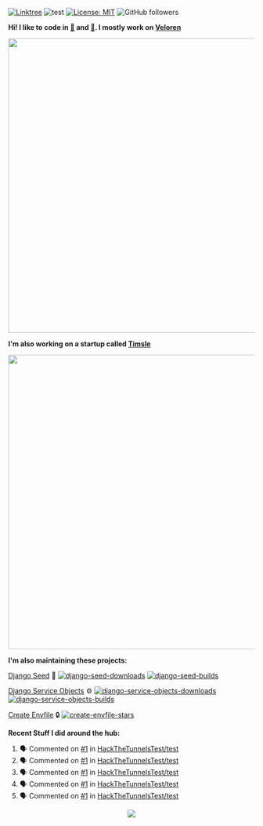 [![Linktree](https://img.shields.io/badge/linktree-1de9b6?style=for-the-badge&logo=linktree&logoColor=white)](https://linktr.ee/angelonfira)
![test](https://hits.seeyoufarm.com/api/count/incr/badge.svg?url=https://github.com/AngelOnFira)
[![License: MIT](https://img.shields.io/badge/License-MIT-yellow.svg)](https://opensource.org/licenses/MIT)
![GitHub followers](https://img.shields.io/github/followers/angelonfira?style=social)

**Hi! I like to code in [:crab:](https://www.rust-lang.org/) and [:snake:](https://www.python.org/). I mostly work on [Veloren](https://veloren.net)**

<p align="center">
  <img width="600" src="https://media.discordapp.net/attachments/444005079410802699/730566298073038949/rsz_5f0656b6aa176.png">
</p>

**I'm also working on a startup called [Timsle](https://timsle.com)**

<p align="center">
  <img width="600" src="https://media.discordapp.net/attachments/444005079410802699/730566842674053130/rsz_5f0657242abb4.png">
</p>

**I'm also maintaining these projects:**

[Django Seed](https://github.com/Brobin/django-seed)
:seedling:
[![django-seed-downloads](https://pepy.tech/badge/django-seed)](https://pepy.tech/project/django-seed)
[![django-seed-builds](https://github.com/Brobin/django-seed/workflows/Test/badge.svg)](https://github.com/Brobin/django-seed)

[Django Service Objects](https://github.com/mixxorz/django-service-objects)
:gear:
[![django-service-objects-downloads](https://pepy.tech/badge/django-service-objects)](https://pepy.tech/project/django-service-objects)
[![django-service-objects-builds](https://github.com/mixxorz/django-service-objects/actions/workflows/test.yml/badge.svg)](https://github.com/mixxorz/django-service-objects/actions/workflows/test.yml)

[Create Envfile](https://github.com/SpicyPizza/create-envfile)
:lock:
[![create-envfile-stars](https://img.shields.io/github/stars/SpicyPizza/create-envfile?style=social)](https://github.com/SpicyPizza/create-envfile)

**Recent Stuff I did around the hub:**

<!--START_SECTION:activity-->
1. 🗣 Commented on [#1](https://github.com/HackTheTunnelsTest/test/issues/1#issuecomment-1739999051) in [HackTheTunnelsTest/test](https://github.com/HackTheTunnelsTest/test)
2. 🗣 Commented on [#1](https://github.com/HackTheTunnelsTest/test/issues/1#issuecomment-1739995929) in [HackTheTunnelsTest/test](https://github.com/HackTheTunnelsTest/test)
3. 🗣 Commented on [#1](https://github.com/HackTheTunnelsTest/test/issues/1#issuecomment-1739983668) in [HackTheTunnelsTest/test](https://github.com/HackTheTunnelsTest/test)
4. 🗣 Commented on [#1](https://github.com/HackTheTunnelsTest/test/issues/1#issuecomment-1739944092) in [HackTheTunnelsTest/test](https://github.com/HackTheTunnelsTest/test)
5. 🗣 Commented on [#1](https://github.com/HackTheTunnelsTest/test/issues/1#issuecomment-1739943560) in [HackTheTunnelsTest/test](https://github.com/HackTheTunnelsTest/test)
<!--END_SECTION:activity-->

<p align="center">
  <img src="https://github-profile-trophy.vercel.app/?username=angelonfira&column=4&theme=nord&margin-w=15&margin-h=15">
</p>
